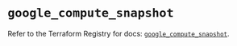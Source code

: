 # `google_compute_snapshot`

Refer to the Terraform Registry for docs: [`google_compute_snapshot`](https://registry.terraform.io/providers/hashicorp/google/4.85.0/docs/resources/compute_snapshot).
